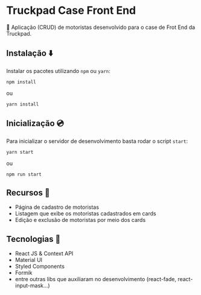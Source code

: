 # Truckpad Case Front End

🚛 Aplicação (CRUD) de motoristas desenvolvido para o case de Frot End da Truckpad.

## Instalação ⬇️ 

Instalar os pacotes utilizando `npm` ou `yarn`:

```
npm install
```

ou

```
yarn install
```

## Inicialização 💿

Para inicializar o servidor de desenvolvimento basta rodar o script `start`:

```
yarn start
```

ou

```
npm run start
```
## Recursos 📒

- Página de cadastro de motoristas
- Listagem que exibe os motoristas cadastrados em cards
- Edição e exclusão de motoristas por meio dos cards

## Tecnologias 🤖
- React JS & Context API
- Material UI
- Styled Components
- Formik
- entre outras libs que auxiliaram no desenvolvimento (react-fade, react-input-mask...)